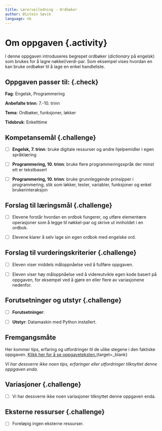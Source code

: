 ```yaml
---
title: Lærerveiledning - Ordbøker
author: Øistein Søvik
language: nb
---
```



# Om oppgaven {.activity}

I denne oppgaven introduseres begrepet ordbøker (*dictionary* på engelsk) som
brukes for å lagre nøkkel/verdi-par. Som eksempel vises hvordan en kan bruke
ordbøker til å lage en enkel handleliste.

## Oppgaven passer til: {.check}

__Fag__: Engelsk, Programmering

__Anbefalte trinn__: 7.-10. trinn

__Tema__: Ordbøker, funksjoner, løkker

__Tidsbruk__: Enkelttime

## Kompetansemål {.challenge}

- [ ] __Engelsk, 7. trinn__: bruke digitale ressurser og andre hjelpemidler i
  egen språklæring

- [ ] __Programmering, 10. trinn__: bruke flere programmeringsspråk der minst
  ett er tekstbasert

- [ ] __Programmering, 10. trinn__: bruke grunnleggende prinsipper i
  programmering, slik som løkker, tester, variabler, funksjoner og enkel
  brukerinteraksjon

## Forslag til læringsmål {.challenge}

- [ ] Elevene forstår hvordan en ordbok fungerer, og utføre elementære
  operasjoner som å legge til nøkkel-par og skrive ut innholdet i en ordbok.

- [ ] Elevene klarer å selv lage sin egen ordbok med engelske ord.

## Forslag til vurderingskriterier {.challenge}

- [ ] Eleven viser middels måloppnåelse ved å fullføre oppgaven.

- [ ] Eleven viser høy måloppnåelse ved å videreutvikle egen kode basert på
  oppgaven, for eksempel ved å gjøre en eller flere av variasjonene nedenfor.

## Forutsetninger og utstyr {.challenge}

- [ ] __Forutsetninger__:

- [ ] __Utstyr__: Datamaskin med Python installert.

## Fremgangsmåte

Her kommer tips, erfaring og utfordringer til de ulike stegene i den faktiske
oppgaven. [Klikk her for å se
oppgaveteksten.](../ordboeker/ordboeker.html){target=_blank}

_Vi har dessverre ikke noen tips, erfaringer eller utfordringer tilknyttet denne
oppgaven enda._

## Variasjoner {.challenge}

- [ ] Vi har dessverre ikke noen variasjoner tilknyttet denne oppgaven enda.

## Eksterne ressurser {.challenge}

- [ ] Foreløpig ingen eksterne ressurser.
